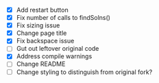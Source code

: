 - [x] Add restart button
- [x] Fix number of calls to findSolns()
- [x] Fix sizing issue
- [x] Change page title
- [x] Fix backspace issue
- [ ] Gut out leftover original code
- [x] Address compile warnings
- [ ] Change README
- [ ] Change styling to distinguish from original fork?
